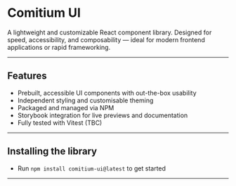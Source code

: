 
# Comitium UI

A lightweight and customizable React component library. Designed for speed, accessibility, and composability — ideal for modern frontend applications or rapid frameworking.

---

## Features

- Prebuilt, accessible UI components with out-the-box usability
- Independent styling and customisable theming 
- Packaged and managed via NPM
- Storybook integration for live previews and documentation
- Fully tested with Vitest (TBC)

---

## Installing the library

- Run `npm install comitium-ui@latest` to get started

---